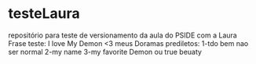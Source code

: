 # testeLaura
repositório para teste de versionamento da aula do PSIDE com a Laura 
Frase teste:
I love My Demon <3
meus Doramas prediletos:
1-tdo bem nao ser normal
2-my name
3-my favorite Demon ou true beuaty